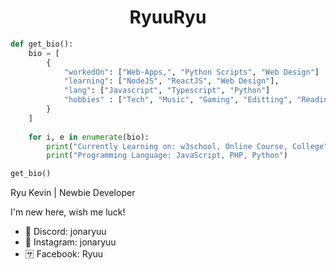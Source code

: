 <h1 align="center"> RyuuRyu </h1>

```python
def get_bio():
    bio = [
        {
            "workedOn": ["Web-Apps,", "Python Scripts", "Web Design"]
            "learning": ["NodeJS", "ReactJS", "Web Design"],
            "lang": ["Javascript", "Typescript", "Python"]
            "hobbies" : ["Tech", "Music", "Gaming", "Editting", "Reading"]
        }
    ]
    
    for i, e in enumerate(bio):
        print("Currently Learning on: w3school, Online Course, College")
        print("Programming Language: JavaScript, PHP, Python")

get_bio()
```

Ryu Kevin | Newbie Developer

I'm new here, wish me luck!

- 🔵 Discord: jonaryuu
- 📸 Instagram: jonaryuu
- 🈂️ Facebook: Ryuu
